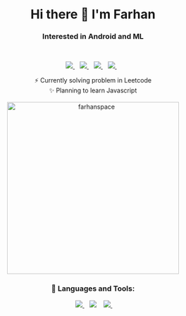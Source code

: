 <h1 align="center">Hi there 👋 I'm Farhan</h1>
<h3 align="center">Interested in Android and ML</h3>
<br>

<p align='center'>
  <a href="https://www.linkedin.com/in/farhan-hossain-8aa987199/" target="_blank">
    <img src="https://img.shields.io/badge/linkedin-%230077B5.svg?&style=for-the-badge&logo=linkedin&logoColor=white" />
  </a>&nbsp;&nbsp;
  <a href="https://twitter.com/farhanspace_" target="_blank">
    <img src="https://img.shields.io/badge/Twitter-1DA1F2?style=for-the-badge&logo=twitter&logoColor=white" />        
  </a>&nbsp;&nbsp;
  <a href="https://t.me/farhanspace" target="_blank">
    <img src="https://img.shields.io/badge/Telegram-2CA5E0?style=for-the-badge&logo=telegram&logoColor=white" />
  </a>&nbsp;&nbsp;
  <a href="https://www.leetcode.com/farhanspace/" target="_blank">
    <img src="https://img.shields.io/badge/-LeetCode-FFA116?style=for-the-badge&logo=LeetCode&logoColor=black" />
  </a>&nbsp;&nbsp;
</p>


<p align="center">
  ⚡ Currently solving problem in Leetcode <br>   
  ✨ Planning to learn Javascript 
<br><br>
<img align="center" src="https://github-readme-stats.vercel.app/api?username=farhanspace&show_icons=true&count_private=true&theme=dark&locale=en" alt="farhanspace" width="390" />

</p>


<h3 align='center'>🔨 Languages and Tools:</h3>

<p align="center">
  </a>&nbsp;&nbsp;
<a href="https//:flutter.com">
  <img src="https://img.shields.io/badge/Flutter-02569B?style=for-the-badge&logo=flutter&logoColor=white" />
   </a>&nbsp;&nbsp;
<a herf="#">
  <img src="https://img.shields.io/badge/Dart-0175C2?style=for-the-badge&logo=dart&logoColor=white" />
  </a>&nbsp;&nbsp;
  <a href="#">
  <img src="https://img.shields.io/badge/Python-FFD43B?style=for-the-badge&logo=python&logoColor=blue" />
  </a>&nbsp;&nbsp;
</p>


